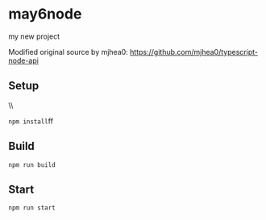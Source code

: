 # may6node

my new project

Modified original source by mjhea0: https://github.com/mjhea0/typescript-node-api

## Setup
















\\\






























`npm install`ff












## Build







`npm run build`





## Start

`npm run start`


